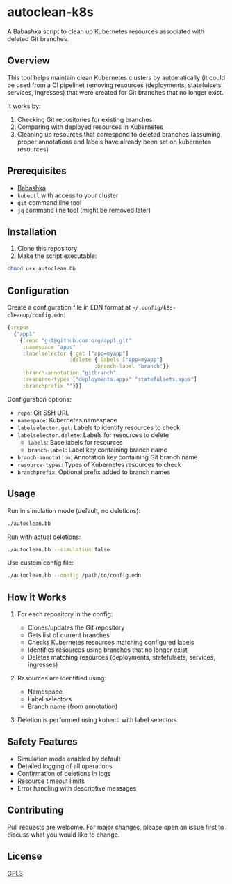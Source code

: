 # autoclean-k8s

A Babashka script to clean up Kubernetes resources associated with deleted Git branches.

## Overview

This tool helps maintain clean Kubernetes clusters by automatically (it could be used from a CI pipeline) removing resources (deployments, statefulsets, services, ingresses) that were created for Git branches that no longer exist.

It works by:
1. Checking Git repositories for existing branches
2. Comparing with deployed resources in Kubernetes
3. Cleaning up resources that correspond to deleted branches (assuming proper annotations and labels have already been set on kubernetes resources)

## Prerequisites

- [Babashka](https://github.com/babashka/babashka#installation)
- `kubectl` with access to your cluster
- `git` command line tool
- `jq` command line tool (might be removed later)

## Installation

1. Clone this repository
2. Make the script executable:
```bash
chmod u+x autoclean.bb
```

## Configuration

Create a configuration file in EDN format at `~/.config/k8s-cleanup/config.edn`:

```clojure
{:repos 
  {"app1"
    {:repo "git@github.com:org/app1.git"
     :namespace "apps"
     :labelselector {:get ["app=myapp"]
                    :delete {:labels ["app=myapp"]
                            :branch-label "branch"}}
     :branch-annotation "gitbranch"
     :resource-types ["deployments.apps" "statefulsets.apps"]
     :branchprefix ""}}}
```

Configuration options:
- `repo`: Git SSH URL
- `namespace`: Kubernetes namespace
- `labelselector.get`: Labels to identify resources to check
- `labelselector.delete`: Labels for resources to delete
  - `labels`: Base labels for resources
  - `branch-label`: Label key containing branch name
- `branch-annotation`: Annotation key containing Git branch name
- `resource-types`: Types of Kubernetes resources to check
- `branchprefix`: Optional prefix added to branch names

## Usage

Run in simulation mode (default, no deletions):
```bash
./autoclean.bb
```

Run with actual deletions:
```bash
./autoclean.bb --simulation false
```

Use custom config file:
```bash
./autoclean.bb --config /path/to/config.edn
```

## How it Works

1. For each repository in the config:
   - Clones/updates the Git repository
   - Gets list of current branches
   - Checks Kubernetes resources matching configured labels
   - Identifies resources using branches that no longer exist
   - Deletes matching resources (deployments, statefulsets, services, ingresses)

2. Resources are identified using:
   - Namespace
   - Label selectors
   - Branch name (from annotation)

3. Deletion is performed using kubectl with label selectors

## Safety Features

- Simulation mode enabled by default
- Detailed logging of all operations
- Confirmation of deletions in logs
- Resource timeout limits
- Error handling with descriptive messages

## Contributing

Pull requests are welcome. For major changes, please open an issue first to discuss what you would like to change.

## License

[GPL3](LICENSE)

